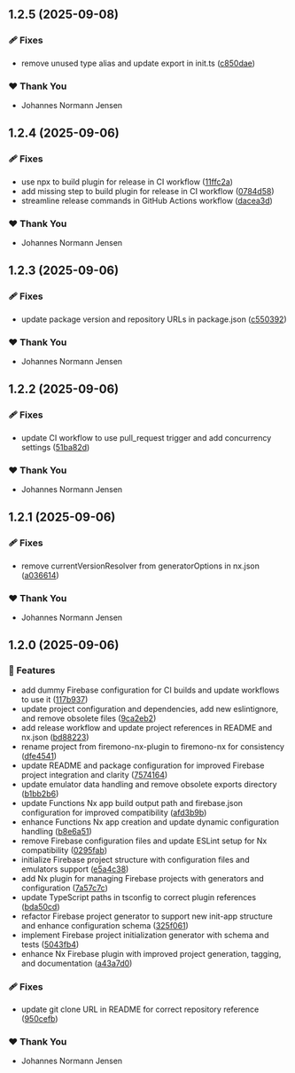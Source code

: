 ## 1.2.5 (2025-09-08)

### 🩹 Fixes

- remove unused type alias and update export in init.ts ([c850dae](https://github.com/johannesnormannjensen/firemono/commit/c850dae))

### ❤️ Thank You

- Johannes Normann Jensen

## 1.2.4 (2025-09-06)

### 🩹 Fixes

- use npx to build plugin for release in CI workflow ([11ffc2a](https://github.com/johannesnormannjensen/firemono/commit/11ffc2a))
- add missing step to build plugin for release in CI workflow ([0784d58](https://github.com/johannesnormannjensen/firemono/commit/0784d58))
- streamline release commands in GitHub Actions workflow ([dacea3d](https://github.com/johannesnormannjensen/firemono/commit/dacea3d))

### ❤️ Thank You

- Johannes Normann Jensen

## 1.2.3 (2025-09-06)

### 🩹 Fixes

- update package version and repository URLs in package.json ([c550392](https://github.com/johannesnormannjensen/firemono/commit/c550392))

### ❤️ Thank You

- Johannes Normann Jensen

## 1.2.2 (2025-09-06)

### 🩹 Fixes

- update CI workflow to use pull_request trigger and add concurrency settings ([51ba82d](https://github.com/johannesnormannjensen/firemono/commit/51ba82d))

### ❤️ Thank You

- Johannes Normann Jensen

## 1.2.1 (2025-09-06)

### 🩹 Fixes

- remove currentVersionResolver from generatorOptions in nx.json ([a036614](https://github.com/johannesnormannjensen/firemono/commit/a036614))

### ❤️ Thank You

- Johannes Normann Jensen

## 1.2.0 (2025-09-06)

### 🚀 Features

- add dummy Firebase configuration for CI builds and update workflows to use it ([117b937](https://github.com/johannesnormannjensen/nx-firebase-monorepo-example/commit/117b937))
- update project configuration and dependencies, add new eslintignore, and remove obsolete files ([9ca2eb2](https://github.com/johannesnormannjensen/nx-firebase-monorepo-example/commit/9ca2eb2))
- add release workflow and update project references in README and nx.json ([bd88223](https://github.com/johannesnormannjensen/nx-firebase-monorepo-example/commit/bd88223))
- rename project from firemono-nx-plugin to firemono-nx for consistency ([dfe4541](https://github.com/johannesnormannjensen/nx-firebase-monorepo-example/commit/dfe4541))
- update README and package configuration for improved Firebase project integration and clarity ([7574164](https://github.com/johannesnormannjensen/nx-firebase-monorepo-example/commit/7574164))
- update emulator data handling and remove obsolete exports directory ([b1bb2b6](https://github.com/johannesnormannjensen/nx-firebase-monorepo-example/commit/b1bb2b6))
- update Functions Nx app build output path and firebase.json configuration for improved compatibility ([afd3b9b](https://github.com/johannesnormannjensen/nx-firebase-monorepo-example/commit/afd3b9b))
- enhance Functions Nx app creation and update dynamic configuration handling ([b8e6a51](https://github.com/johannesnormannjensen/nx-firebase-monorepo-example/commit/b8e6a51))
- remove Firebase configuration files and update ESLint setup for Nx compatibility ([0295fab](https://github.com/johannesnormannjensen/nx-firebase-monorepo-example/commit/0295fab))
- initialize Firebase project structure with configuration files and emulators support ([e5a4c38](https://github.com/johannesnormannjensen/nx-firebase-monorepo-example/commit/e5a4c38))
- add Nx plugin for managing Firebase projects with generators and configuration ([7a57c7c](https://github.com/johannesnormannjensen/nx-firebase-monorepo-example/commit/7a57c7c))
- update TypeScript paths in tsconfig to correct plugin references ([bda50cd](https://github.com/johannesnormannjensen/nx-firebase-monorepo-example/commit/bda50cd))
- refactor Firebase project generator to support new init-app structure and enhance configuration schema ([325f061](https://github.com/johannesnormannjensen/nx-firebase-monorepo-example/commit/325f061))
- implement Firebase project initialization generator with schema and tests ([5043fb4](https://github.com/johannesnormannjensen/nx-firebase-monorepo-example/commit/5043fb4))
- enhance Nx Firebase plugin with improved project generation, tagging, and documentation ([a43a7d0](https://github.com/johannesnormannjensen/nx-firebase-monorepo-example/commit/a43a7d0))

### 🩹 Fixes

- update git clone URL in README for correct repository reference ([950cefb](https://github.com/johannesnormannjensen/nx-firebase-monorepo-example/commit/950cefb))

### ❤️ Thank You

- Johannes Normann Jensen